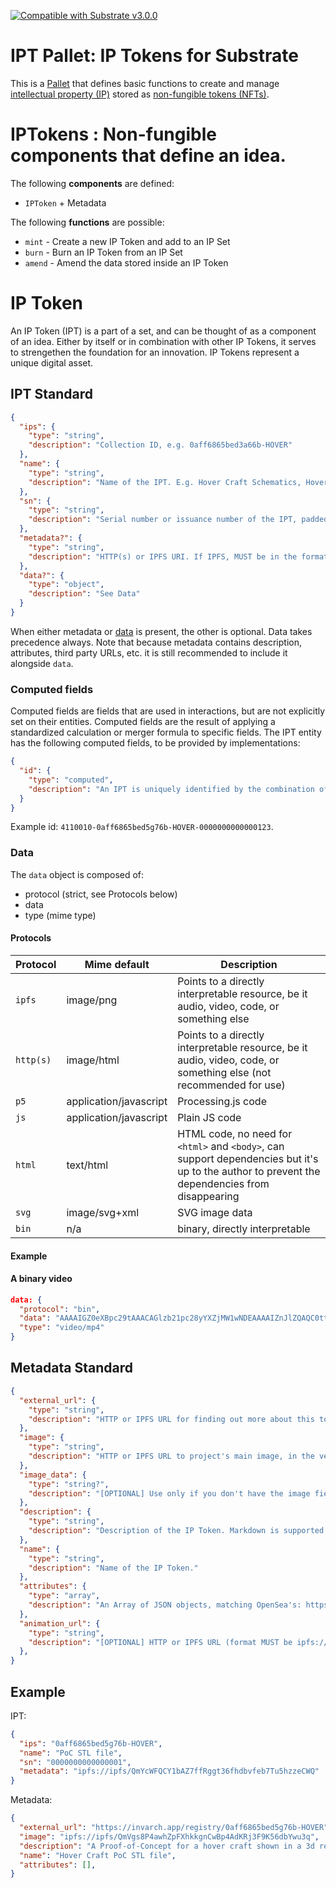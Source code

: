 [![Compatible with Substrate v3.0.0](https://img.shields.io/badge/Substrate-v3.0.0-E6007A)](https://github.com/paritytech/substrate/releases/tag/v3.0.0)

# IPT Pallet: IP Tokens for Substrate

This is a [Pallet](https://substrate.dev/docs/en/knowledgebase/runtime/pallets) that defines basic functions
to create and manage [intellectual property (IP)](https://en.wikipedia.org/wiki/Intellectual_property) stored as [non-fungible tokens (NFTs)](https://en.wikipedia.org/wiki/Non-fungible_token). 

# IPTokens : Non-fungible components that define an idea.

The following **components** are defined:
* `IPToken` + Metadata

The following **functions** are possible:
* `mint` - Create a new IP Token and add to an IP Set
* `burn` - Burn an IP Token from an IP Set
* `amend` - Amend the data stored inside an IP Token


# IP Token

An IP Token (IPT) is a part of a set, and can be thought of as a component of an idea. Either by itself or in combination with other IP Tokens, it serves to strengethen the foundation for an innovation. IP Tokens represent a unique digital asset.

## IPT Standard

```json
{
  "ips": {
    "type": "string",
    "description": "Collection ID, e.g. 0aff6865bed3a66b-HOVER"
  },
  "name": {
    "type": "string",
    "description": "Name of the IPT. E.g. Hover Craft Schematics, Hover Craft PoC."
  },
  "sn": {
    "type": "string",
    "description": "Serial number or issuance number of the IPT, padded so that its total length is 16, e.g. 0000000000000123"
  },
  "metadata?": {
    "type": "string",
    "description": "HTTP(s) or IPFS URI. If IPFS, MUST be in the format of ipfs://ipfs/HASH"
  },
  "data?": {
    "type": "object",
    "description": "See Data"
  }
}
```

When either metadata or [data](#data) is present, the other is optional. Data takes precedence
always. Note that because metadata contains description, attributes, third party URLs, etc. it is
still recommended to include it alongside `data`.

### Computed fields

Computed fields are fields that are used in interactions, but are not explicitly set on their
entities. Computed fields are the result of applying a standardized calculation or merger formula to
specific fields. The IPT entity has the following computed fields, to be provided by
implementations:

```json
{
  "id": {
    "type": "computed",
    "description": "An IPT is uniquely identified by the combination of its minting block number, set ID, its instance ID, and its serial number, e.g. 4110010-0aff6865bed5g76b-HOVER-0000000000000123"
  }
}
```

Example id: `4110010-0aff6865bed5g76b-HOVER-0000000000000123`.

### Data

The `data` object is composed of:

- protocol (strict, see Protocols below)
- data
- type (mime type)

#### Protocols

| Protocol  | Mime default           | Description                                                                                                                                    |
| --------- | ---------------------- | ---------------------------------------------------------------------------------------------------------------------------------------------- |
| `ipfs`    | image/png              | Points to a directly interpretable resource, be it audio, video, code, or something else                                                       |
| `http(s)` | image/html             | Points to a directly interpretable resource, be it audio, video, code, or something else (not recommended for use)                             |
| `p5`      | application/javascript | Processing.js code                                                                                                                             |
| `js`      | application/javascript | Plain JS code                                                                                                                                  |
| `html`    | text/html              | HTML code, no need for `<html>` and `<body>`, can support dependencies but it's up to the author to prevent the dependencies from disappearing |
| `svg`     | image/svg+xml          | SVG image data                                                                                                                                 |
| `bin`     | n/a                    | binary, directly interpretable                                                                                                                 |

#### Example

#### A binary video

```json
data: {
  "protocol": "bin",
  "data": "AAAAIGZ0eXBpc29tAAACAGlzb21pc28yYXZjMW1wNDEAAAAIZnJlZQAQC0ttZGF0AQIUGRQmM...",
  "type": "video/mp4"
}
```

## Metadata Standard

```json
{
  "external_url": {
    "type": "string",
    "description": "HTTP or IPFS URL for finding out more about this token. If IPFS, MUST be in the format of ipfs://ipfs/HASH"
  },
  "image": {
    "type": "string",
    "description": "HTTP or IPFS URL to project's main image, in the vein of og:image. If IPFS, MUST be in the format of ipfs://ipfs/HASH"
  },
  "image_data": {
    "type": "string?",
    "description": "[OPTIONAL] Use only if you don't have the image field (they are mutually exclusive and image takes precedence). Raw base64 or SVG data for the image. If SVG, MUST start with <svg, if base64, MUST start with base64:"
  },
  "description": {
    "type": "string",
    "description": "Description of the IP Token. Markdown is supported."
  },
  "name": {
    "type": "string",
    "description": "Name of the IP Token."
  },
  "attributes": {
    "type": "array",
    "description": "An Array of JSON objects, matching OpenSea's: https://docs.opensea.io/docs/metadata-standards#section-attributes"
  },
  "animation_url": {
    "type": "string",
    "description": "[OPTIONAL] HTTP or IPFS URL (format MUST be ipfs://ipfs/HASH) for an animated image of the item. GLTF, GLB, WEBM, MP4, M4V, and OGG are supported, and when using IPFS type MUST be appended, separated by colon, e.g. ipfs://ipfs/SOMEHASH:webm."
  },
}
```

## Example

IPT:

```json
{
  "ips": "0aff6865bed5g76b-HOVER",
  "name": "PoC STL file",
  "sn": "0000000000000001",
  "metadata": "ipfs://ipfs/QmYcWFQCY1bAZ7ffRggt36fhdbvfeb7Tu5hzzeCWQ"
}
```

Metadata:

```json
{
  "external_url": "https://invarch.app/registry/0aff6865bed5g76b-HOVER",
  "image": "ipfs://ipfs/QmVgs8P4awhZpFXhkkgnCwBp4AdKRj3F9K56dbYwu3q",
  "description": "A Proof-of-Concept for a hover craft shown in a 3d rendering",
  "name": "Hover Craft PoC STL file",
  "attributes": [],
}
```
